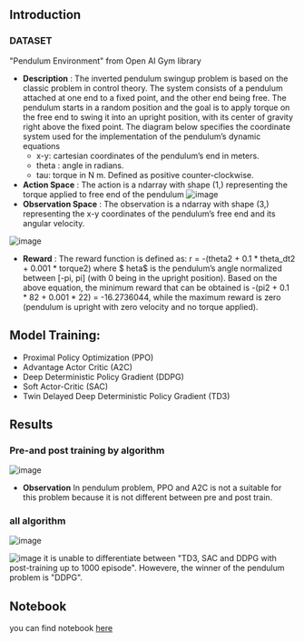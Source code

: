 ## Introduction
### DATASET
"Pendulum Environment" from Open AI Gym library
- **Description** : The inverted pendulum swingup problem is based on the classic problem in control theory. The system consists of a pendulum attached at one end to a fixed point, and the other end being free. The pendulum starts in a random position and the goal is to apply torque on the free end to swing it into an upright position, with its center of gravity right above the fixed point. The diagram below specifies the coordinate system used for the implementation of the pendulum’s dynamic equations
  - x-y: cartesian coordinates of the pendulum’s end in meters.
  - theta : angle in radians.
  - tau: torque in N m. Defined as positive counter-clockwise. 
- **Action Space** : The action is a ndarray with shape (1,) representing the torque applied to free end of the pendulum
![image](https://user-images.githubusercontent.com/104628789/171803080-9cf417d2-8ef6-48af-8800-6f1f9e5a40d7.png)
- **Observation Space** : The observation is a ndarray with shape (3,) representing the x-y coordinates of the pendulum’s free end and its angular velocity.

![image](https://user-images.githubusercontent.com/104628789/171803147-fdc78f93-aaf1-4f40-8fb9-b51c6cd85232.png)
- **Reward** : The reward function is defined as:
r = -(theta2 + 0.1 * theta_dt2 + 0.001 * torque2)
where $    heta$ is the pendulum’s angle normalized between [-pi, pi] (with 0 being in the upright position). Based on the above equation, the minimum reward that can be obtained is -(pi2 + 0.1 * 82 + 0.001 * 22) = -16.2736044, while the maximum reward is zero (pendulum is upright with zero velocity and no torque applied).
## Model Training:
- Proximal Policy Optimization (PPO)
- Advantage Actor Critic (A2C)
- Deep Deterministic Policy Gradient (DDPG)
- Soft Actor-Critic (SAC)
- Twin Delayed Deep Deterministic Policy Gradient (TD3)

## Results
### Pre-and post training by algorithm
![image](https://user-images.githubusercontent.com/104628789/171804265-58aab0d9-1a7a-4cac-852c-a98b8abf92ae.png)

- **Observation**
In pendulum problem, PPO and A2C is not a suitable for this problem because it is not different between pre and post train.

### all algorithm
![image](https://user-images.githubusercontent.com/104628789/171804367-2995ff6b-2406-4baa-839d-dda8b50a36c7.png)

![image](https://user-images.githubusercontent.com/104628789/171804138-294192d5-ecd6-4b90-a430-088254d8c32b.png)
 it is unable to differentiate between "TD3, SAC and DDPG with post-training up to 1000 episode". Howevere, the winner of the pendulum problem is "DDPG".

## Notebook
you can find notebook [here](https://github.com/WarintornNawong/Portfolio/blob/main/Beat%20Pendulum%20gameplay%20with%20RL%20algorithm/Pendulum.ipynb)



